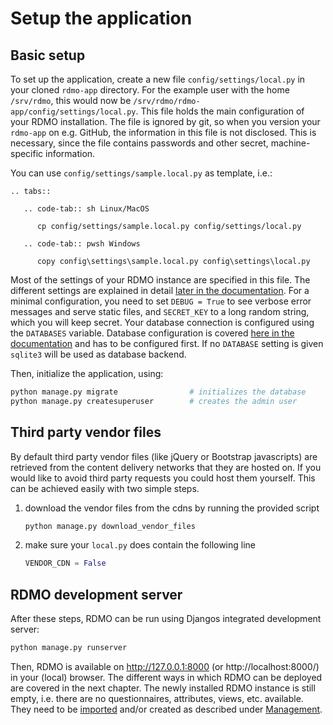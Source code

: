 # Setup the application

## Basic setup

To set up the application, create a new file `config/settings/local.py` in your cloned `rdmo-app` directory. For the example user with the home `/srv/rdmo`, this would now be `/srv/rdmo/rdmo-app/config/settings/local.py`. This file holds the main configuration of your RDMO installation. The file is ignored by git, so when you version your `rdmo-app` on e.g. GitHub, the information in this file is not disclosed. This is necessary, since the file contains passwords and other secret, machine-specific information.

You can use `config/settings/sample.local.py` as template, i.e.:

```eval_rst
.. tabs::

   .. code-tab:: sh Linux/MacOS

      cp config/settings/sample.local.py config/settings/local.py

   .. code-tab:: pwsh Windows

      copy config\settings\sample.local.py config\settings\local.py
```

Most of the settings of your RDMO instance are specified in this file. The different settings are explained in detail [later in the documentation](../configuration/index). For a minimal configuration, you need to set `DEBUG = True` to see verbose error messages and serve static files, and `SECRET_KEY` to a long random string, which you will keep secret. Your database connection is configured using the `DATABASES` variable. Database configuration is covered [here in the documentation](../configuration/databases) and has to be configured first. If no `DATABASE` setting is given `sqlite3` will be used as database backend.

Then, initialize the application, using:

```bash
python manage.py migrate                # initializes the database
python manage.py createsuperuser        # creates the admin user
```

## Third party vendor files

By default third party vendor files (like jQuery or Bootstrap javascripts) are retrieved from the content delivery networks that they are hosted on. If you would like to avoid third party requests you could host them yourself. This can be achieved easily with two simple steps.

1. download the vendor files from the cdns by running the provided script
    ```python
    python manage.py download_vendor_files
    ```

2. make sure your `local.py` does contain the following line
    ```python
    VENDOR_CDN = False
    ```

## RDMO development server

After these steps, RDMO can be run using Djangos integrated development server:
```bash
python manage.py runserver
```

Then, RDMO is available on http://127.0.0.1:8000 (or http://localhost:8000/) in your (local) browser. The different ways in which RDMO can be deployed are covered in the next chapter. The newly installed RDMO instance is still empty, i.e. there are no questionnaires, attributes, views, etc. available. They need to be [imported](../management/export) and/or created as described under [Management](../management/index).
